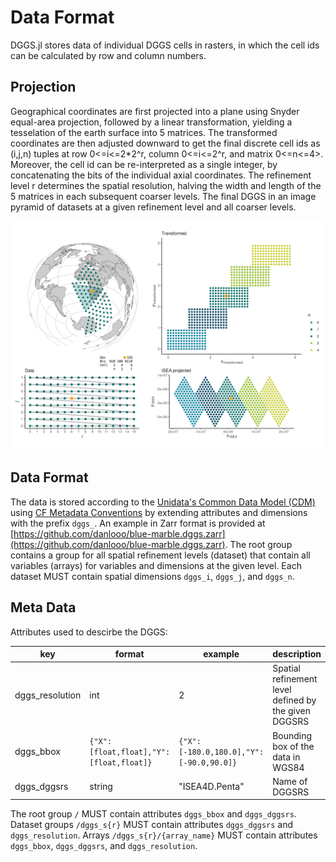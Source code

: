 # Data Format

DGGS.jl stores data of individual DGGS cells in rasters, in which the cell ids can be calculated by row and column numbers.

## Projection

Geographical coordinates are first projected into a plane using Snyder equal-area projection, followed by a linear transformation, yielding a tesselation of the earth surface into 5 matrices.
The transformed coordinates are then adjusted downward to get the final discrete cell ids as (i,j,n) tuples at row 0<=i<=2*2^r, column  0<=i<=2^r, and matrix 0<=n<=4>.
Moreover, the cell id can be re-interpreted as a single integer, by concatenating the bits of the individual axial coordinates.
The refinement level r determines the spatial resolution, halving the width and length of the 5 matrices in each subsequent coarser levels.
The final DGGS in an image pyramid of datasets at a given refinement level and all coarser levels.

![](https://github.com/danlooo/DGGS.jl/raw/main/docs/src/assets/pentacube-overview.png)

## Data Format

The data is stored according to the [Unidata's Common Data Model (CDM)](https://docs.unidata.ucar.edu/netcdf-c/current/netcdf_data_model.html) using [CF Metadata Conventions](https://cfconventions.org/) by extending attributes and dimensions with the prefix `dggs_`.
An example in Zarr format is provided at [https://github.com/danlooo/blue-marble.dggs.zarr](https://github.com/danlooo/blue-marble.dggs.zarr).
The root group contains a group for all spatial refinement levels (dataset) that contain all variables (arrays) for variables and dimensions at the given level.
Each dataset MUST contain spatial dimensions `dggs_i`, `dggs_j`, and `dggs_n`.

## Meta Data

Attributes used to descirbe the DGGS:

| key | format | example |description |
| --- | --- | --- | --- |
| dggs_resolution | int | 2 | Spatial refinement level defined by the given DGGSRS |
| dggs_bbox | `{"X":[float,float],"Y":[float,float]}` | `{"X":[-180.0,180.0],"Y":[-90.0,90.0]}` | Bounding box of the data in WGS84 |
| dggs_dggsrs | string | "ISEA4D.Penta" | Name of DGGSRS |

The root group `/` MUST contain attributes `dggs_bbox` and `dggs_dggsrs`.
Dataset groups `/dggs_s{r}` MUST contain attributes `dggs_dggsrs` and `dggs_resolution`.
Arrays `/dggs_s{r}/{array_name}` MUST contain attributes `dggs_bbox`, `dggs_dggsrs`, and `dggs_resolution`.